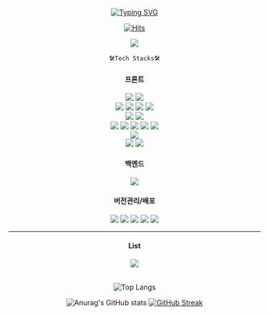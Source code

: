 <div align="center">

[![Typing SVG](https://readme-typing-svg.demolab.com?font=Oleo+Script&duration=3500&pause=700&color=D77A06&center=true&vCenter=true&multiline=true&random=false&width=500&height=70&lines=Hi+there%2C++I'm+Cotton;Front-end+Developer)](https://git.io/typing-svg)

[![Hits](https://hits.seeyoufarm.com/api/count/incr/badge.svg?url=https%3A%2F%2Fgithub.com%2Fcottonsweet%2Fhit-counter&count_bg=%23866A3D&title_bg=%23585A3F&icon=adobeillustrator.svg&icon_color=%23DFBE86&title=+Number+of+Visitors&edge_flat=true)](https://hits.seeyoufarm.com)

  <img src="https://github-widgetbox.vercel.app/api/profile?username=cottonsweet&data=followers,repositories,stars,commits&theme=carbon"/>

`🛠Tech Stacks🛠`

#### 프론트

  <div class="default">
    <img src="https://img.shields.io/badge/HTML5-E34F26?style=flat&logo=HTML5&logoColor=white" />
    <img src="https://img.shields.io/badge/CSS3-1572B6?style=flat&logo=CSS3&logoColor=white" />
  </div>

  <div class="js-lib">
    <img src="https://img.shields.io/badge/Javascript-yellow?style=flat&logo=Javascript&logoColor=white" />
    <img src="https://img.shields.io/badge/Typescript-3178C6?style=flat&logo=Typescript&logoColor=white" />
    <img src="https://img.shields.io/badge/React-61DAFB?style=flat&logo=react&logoColor=black" />
    <img src="https://img.shields.io/badge/NextJS-000000?style=flat-square&logo=Next.js&logoColor=white"/>
  </div>

  <div class="state-management-tool">
    <img src="https://img.shields.io/badge/Recoil-3578E5?style=flat&logo=recoil&logoColor=white" />
    <img src="https://img.shields.io/badge/Redux Toolkit-593D88?style=flat&logo=Redux&logoColor=white" />
  </div>

  <div class="css-in-js css-lib css-fr">
    <img src="https://img.shields.io/badge/Sass-CC6699?style=flat&logo=Sass&logoColor=white" />
    <img src="https://img.shields.io/badge/Styled Components-DB7093?style=flat&logo=styled-components&logoColor=white" />
    <img src="https://img.shields.io/badge/bootstrap-7952B3?style=flat-square&logo=bootstrap&logoColor=white"/>
    <img src="https://img.shields.io/badge/MUI-007FFF?style=flat-square&logo=MUI&logoColor=white"/>
    <img src="https://img.shields.io/badge/Tailwind CSS-06B6D4?style=flat-square&logo=Tailwind CSS&logoColor=white"/>
  </div>

  <div class="bundle-tool">
    <img src="https://img.shields.io/badge/Vite-646CFF?style=flat&logo=Vite&logoColor=white" />
  </div>

  <div class="pacakage-manage">
    <img src="https://img.shields.io/badge/NPM-CB3837?style=flat&logo=npm&logoColor=white" />
    <img src="https://img.shields.io/badge/Yarn-2C8EBB?style=flat&logo=yarn&logoColor=white" />
  </div>

#### 백엔드

  <div>
    <img src="https://img.shields.io/badge/Firebase-1A73E8?style=flat&logo=Firebase&logoColor=FFCC32" />
  </div>

#### 버전관리/배포

  <div>
    <img src="https://img.shields.io/badge/git-F05032?style=flat&logo=git&logoColor=white" />
    <img src="https://img.shields.io/badge/github-181717?style=flat&logo=github&logoColor=white" />
    <img src="https://img.shields.io/badge/AWS(EC2)-FF9900?style=flat-square&logo=amazonec2&logoColor=white"/>
    <img src="https://img.shields.io/badge/Vercel-black?style=flat&logo=Vercel&logoColor=white" />
    <img src="https://img.shields.io/badge/Netlify-00C7B7?style=flat&logo=Netlify&logoColor=white" />
  </div>

---

#### List

  <div>
    <img src="https://github-widgetbox.vercel.app/api/skills?languages=HTML5,CSS3,sass,JavaScript,TypeScript,json&frameworks=ReactJS,NextJS,Bootstrap,TailwindCSS&libraries=jQuery&tools=Git,nodejs,NPM,Yarn,Firebase,AWS,Vercel&includeNames=true&software=windows,vscode" >
  </div>

  <br/>
  
![Top Langs](https://github-readme-stats.vercel.app/api/top-langs/?username=cottonsweet&layout=compact&theme=vue-dark)
<br/>

![Anurag's GitHub stats](https://github-readme-stats.vercel.app/api?username=cottonsweet&show_icons=true&theme=city_lights)
[![GitHub Streak](https://github-readme-streak-stats.herokuapp.com/?user=cottonsweet&theme=tokyonight)](https://git.io/streak-stats)

</div>
